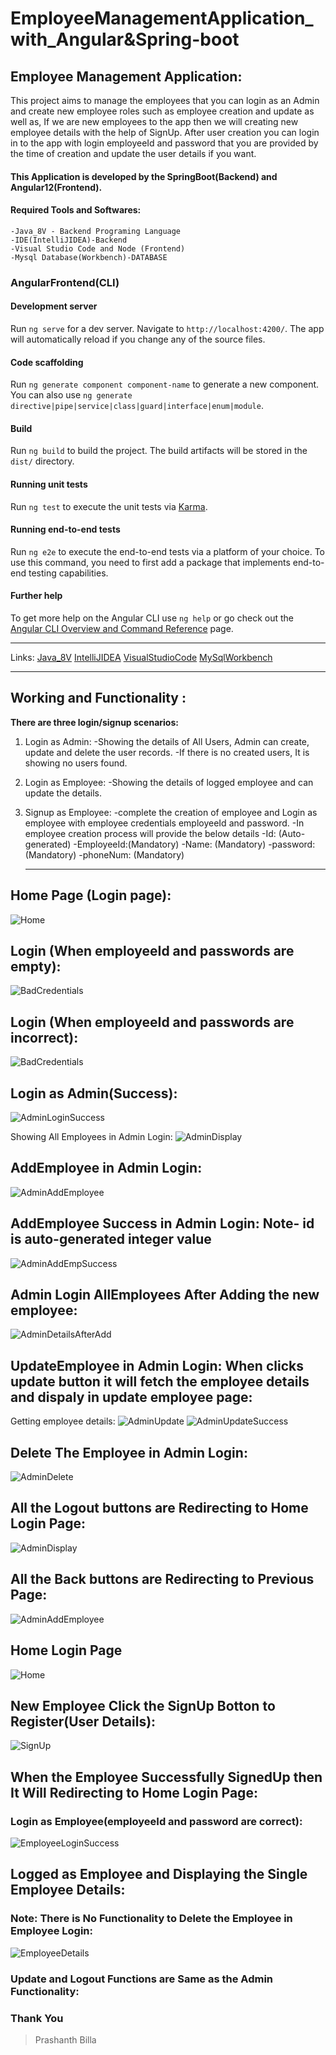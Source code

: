 
# EmployeeManagementApplication_with_Angular&Spring-boot
## Employee Management Application: 
This project aims to manage the employees that you can login as an Admin and create new employee roles such as employee creation and update as well as, If we are new employees to the app then we will creating new employee details with the help of SignUp. After user creation you can login in to the app with login employeeId and password that you are provided by the time of creation and update the user details if you want.

#### This Application is developed by the SpringBoot(Backend) and Angular12(Frontend).


#### Required Tools and Softwares:
```
-Java_8V - Backend Programing Language
-IDE(IntelliJIDEA)-Backend
-Visual Studio Code and Node (Frontend)
-Mysql Database(Workbench)-DATABASE
```

### AngularFrontend(CLI)

#### Development server

Run `ng serve` for a dev server. Navigate to `http://localhost:4200/`. The app will automatically reload if you change any of the source files.

#### Code scaffolding

Run `ng generate component component-name` to generate a new component. You can also use `ng generate directive|pipe|service|class|guard|interface|enum|module`.

#### Build

Run `ng build` to build the project. The build artifacts will be stored in the `dist/` directory.

#### Running unit tests

Run `ng test` to execute the unit tests via [Karma](https://karma-runner.github.io).

#### Running end-to-end tests

Run `ng e2e` to execute the end-to-end tests via a platform of your choice. To use this command, you need to first add a package that implements end-to-end testing capabilities.

#### Further help

To get more help on the Angular CLI use `ng help` or go check out the [Angular CLI Overview and Command Reference](https://angular.io/cli) page.

__________________________________________________________________________
Links:
  [Java_8V](https://www.oracle.com/java/technologies/downloads"download")
  [IntelliJIDEA](https://www.jetbrains.com/idea/download"download")
  [VisualStudioCode](https://https://code.visualstudio.com/download"download")
  [MySqlWorkbench](https://https://dev.mysql.com/downloads/workbench/"download")
 

___________________________________________________________________

## Working and Functionality :
     
**There are three login/signup scenarios:**

1. Login as Admin:
   -Showing the details of All Users, Admin can create, update and delete the user records.
   -If there is no created users, It is showing no users found.
2. Login as Employee:
   -Showing the details of logged employee and can update the details.
3. Signup as Employee:
   -complete the creation of employee and Login as employee with employee credentials employeeId and password.
   -In employee creation process will provide the below details
      -Id:        (Auto-generated)
      -EmployeeId:(Mandatory)
      -Name:      (Mandatory)
      -password:  (Mandatory)
      -phoneNum:  (Mandatory)
      
      _________________________________________
      
## Home Page (Login page):

![Home](https://user-images.githubusercontent.com/85600714/161903053-f863ce10-3e39-4182-a469-54ced708937f.png)

## Login (When employeeId and passwords are empty):
![BadCredentials](https://user-images.githubusercontent.com/85600714/161903126-98a460bc-02fa-4975-a3e0-c29d88e0f922.png)

## Login (When employeeId and passwords are incorrect):
![BadCredentials](https://user-images.githubusercontent.com/85600714/161903164-023b9116-ce36-4f62-92da-dc517a0380e4.png)

## Login as Admin(Success):
![AdminLoginSuccess](https://user-images.githubusercontent.com/85600714/161903194-ca21d2c9-8875-4195-89a9-f489eff0a808.png)

Showing All Employees in Admin Login:
![AdminDisplay](https://user-images.githubusercontent.com/85600714/161903236-83d7cce0-c3a0-42ba-a095-64675028f6e2.png)

## AddEmployee in Admin Login:
![AdminAddEmployee](https://user-images.githubusercontent.com/85600714/161903283-20a7ff5d-10b5-4cc2-a13b-9061b7952a12.png)

## AddEmployee Success in Admin Login: Note- id is auto-generated integer value
![AdminAddEmpSuccess](https://user-images.githubusercontent.com/85600714/161903301-31c1ce0f-4af6-4a42-8dfb-f7b1bb536df9.png)

## Admin Login AllEmployees After Adding the new employee:
![AdminDetailsAfterAdd](https://user-images.githubusercontent.com/85600714/161903616-39f17341-ac0b-4144-8be9-ddf3ac9ec002.png)

## UpdateEmployee in Admin Login: When clicks update button it will fetch the employee details and dispaly in update employee page:
Getting employee details:
![AdminUpdate](https://user-images.githubusercontent.com/85600714/161903485-938925e5-a20f-4b05-a2a5-895a573f9738.png)
![AdminUpdateSuccess](https://user-images.githubusercontent.com/85600714/161903510-c12ba00e-1a3d-46cb-aed3-8921d3bf100d.png)

## Delete The Employee in Admin Login:
![AdminDelete](https://user-images.githubusercontent.com/85600714/161903567-6c6e1033-34a9-4945-a618-0361a5b07a3e.png)

## All the Logout buttons are Redirecting to Home Login Page:
![AdminDisplay](https://user-images.githubusercontent.com/85600714/161903758-abc793a3-3ca5-4d53-9930-467890109da1.png)

## All the Back buttons are Redirecting to Previous Page:

![AdminAddEmployee](https://user-images.githubusercontent.com/85600714/161903917-178a33aa-1927-4c5f-8c09-21124d4fa281.png)

## Home Login Page
![Home](https://user-images.githubusercontent.com/85600714/161903963-96eb0056-6ba7-4507-a55e-47d1d3704f34.png)

## New Employee Click the SignUp Botton to Register(User Details):
![SignUp](https://user-images.githubusercontent.com/85600714/161903994-573a30eb-847a-4cb5-85f1-528b2f7ba5ff.png)

## When the Employee Successfully SignedUp then It Will Redirecting to Home Login Page:
### Login as Employee(employeeId and password are correct):
![EmployeeLoginSuccess](https://user-images.githubusercontent.com/85600714/161904042-e0dfbfb2-4c2a-4608-a17d-d9af2da52e6e.png)

## Logged as Employee and Displaying the Single Employee Details:
### Note: There is No Functionality to Delete the Employee in Employee Login:
![EmployeeDetails](https://user-images.githubusercontent.com/85600714/161904074-a5cc7bf9-c8b5-4c22-96f0-a589c73912d8.png)

### Update and Logout Functions are Same as the Admin Functionality:


### Thank You  
> Prashanth Billa
